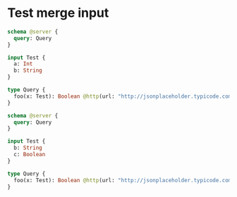 # Test merge input

```graphql @schema
schema @server {
  query: Query
}

input Test {
  a: Int
  b: String
}

type Query {
  foo(x: Test): Boolean @http(url: "http://jsonplaceholder.typicode.com/foo")
}
```

```graphql @schema
schema @server {
  query: Query
}

input Test {
  b: String
  c: Boolean
}

type Query {
  foo(x: Test): Boolean @http(url: "http://jsonplaceholder.typicode.com/foo")
}
```
